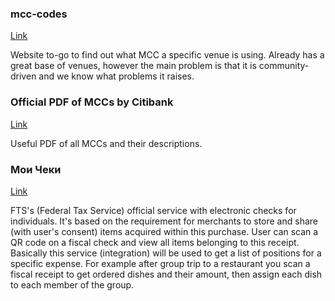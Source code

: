 ### mcc-codes
[Link](https://mcc-codes.ru)

Website to-go to find out what MCC a specific venue is using. Already has a great base of venues, however the main problem is that it is community-driven and we know what problems it raises.

### Official PDF of MCCs by Citibank
[Link](https://www.citibank.com/tts/solutions/commercial-cards/assets/docs/govt/Merchant-Category-Codes.pdf)

Useful PDF of all MCCs and their descriptions.

### Мои Чеки
[Link](https://lkdr.nalog.ru/)

FTS's (Federal Tax Service) official service with electronic checks for individuals. It's based on the requirement for merchants to store and share (with user's consent) items acquired within this purchase. User can scan a QR code on a fiscal check and view all items belonging to this receipt.
Basically this service (integration) will be used to get a list of positions for a specific expense. For example after group trip to a restaurant you scan a fiscal receipt to get ordered dishes and their amount, then assign each dish to each member of the group.